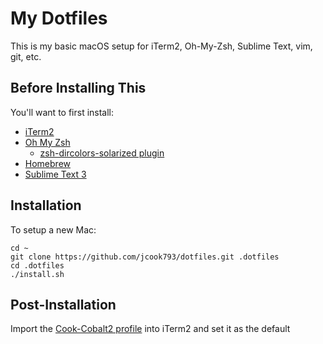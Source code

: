 # My Dotfiles

This is my basic macOS setup for iTerm2, Oh-My-Zsh, Sublime Text, vim, git, etc.

## Before Installing This
You'll want to first install:
- [iTerm2](https://iterm2.com)
- [Oh My Zsh](https://ohmyz.sh)
    - [zsh-dircolors-solarized plugin](https://github.com/joel-porquet/zsh-dircolors-solarized)
- [Homebrew](https://brew.sh)
- [Sublime Text 3](https://www.sublimetext.com)



## Installation
To setup a new Mac:
```
cd ~
git clone https://github.com/jcook793/dotfiles.git .dotfiles
cd .dotfiles
./install.sh
```


## Post-Installation
Import the [Cook-Cobalt2 profile](iterm2/Cook-Cobolt2.json) into iTerm2 and set it as the default
